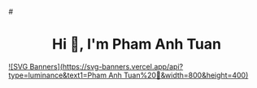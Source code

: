 #<h1 align="center">Hi 👋, I'm Pham Anh Tuan</h1>
[![SVG Banners](https://svg-banners.vercel.app/api?type=luminance&text1=Pham Anh Tuan%20🌻&width=800&height=400)](https://github.com/Akshay090/svg-banners)
